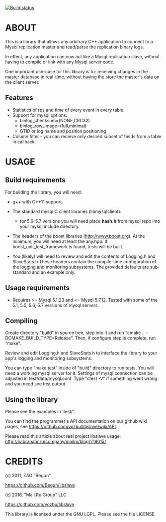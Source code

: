 [![Build status](https://travis-ci.org/vozbu/libslave.svg)](https://travis-ci.org/vozbu/libslave)

ABOUT
===================================================================

This is a library that allows any arbitrary C++ application to connect
to a Mysql replication master and read/parse the replication binary
logs.

In effect, any application can now act like a Mysql replication slave,
without having to compile or link with any Mysql server code.

One important use-case for this library is for receiving changes in
the master database in real-time, without having the store the
master's data on the client server.

Features
-------------------------------------------------------------------
* Statistics of rps and time of every event in every table.
* Support for mysql options:
  * binlog_checksum=(NONE,CRC32)
  * binlog_row_image=(full,minimal)
  * GTID or log name and position positioning
* Column filter - you can receive only desired subset of fields from
a table in callback.

USAGE
===================================================================

Build requirements
-------------------------------------------------------------------

For building the library, you will need:

 * g++ with C++11 support.

 * The standard mysql C client libraries (libmysqlclient):
   * for 5.6-5.7 versions you will need place **hash.h** from mysql repo
     into your mysql include directory.

 * The headers of the boost libraries (http://www.boost.org).
   At the minimum, you will need at least the any.hpp.
   If boost_unit_test_framework is found, tests will be built.

 * You (likely) will need to review and edit the contents of Logging.h
   and SlaveStats.h
   These headers contain the compile-time configuration of the logging
   and monitoring subsystems.
   The provided defaults are sub-standard and an example only.

Usage requirements
-------------------------------------------------------------------
 * Requires >= Mysql 5.1.23 and <= Mysql 5.7.12. Tested with some of the 5.1, 5.5, 5.6, 5.7
   versions of mysql servers.

Compiling
-------------------------------------------------------------------

Create directory "build" in source tree, step into it and run
"cmake .. -DCMAKE_BUILD_TYPE=Release".
Then, if configure step is complete, run "make".

Review and edit Logging.h and SlaveStats.h to interface the library to
your app's logging and monitoring subsystems.

You can type "make test" inside of "build" directory to run tests. You
will need a working mysql server for it. Settings of mysql connection
can be adjusted in test/data/mysql.conf. Type "ctest -V" if something
went wrong and you need see test output.

Using the library
-------------------------------------------------------------------

Please see the examples in 'test/'.

You can find the programmer's API documentation on our github wiki
pages, see https://github.com/vozbu/libslave/wiki/API.

Please read this article about real project libslave usage: http://habrahabr.ru/company/mailru/blog/219015/


CREDITS
===================================================================

(c) 2011, ZAO "Begun"

https://github.com/Begun/libslave

(c) 2016, "Mail.Ru Group" LLC

https://github.com/vozbu/libslave

This library is licensed under the GNU LGPL. Please see the file LICENSE.
